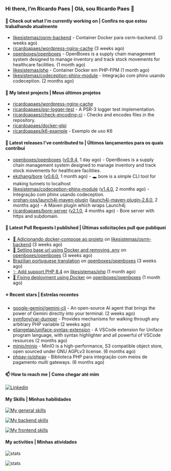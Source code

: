 ### Hi there, I’m Ricardo Paes | Olá, sou Ricardo Paes 👋 

#### 👷 Check out what I'm currently working on | Confira no que estou trabalhando atualmente

- [likesistemas/osrm-backend](https://github.com/likesistemas/osrm-backend) - Container Docker para osrm-backend. (3 weeks ago)
- [ricardoapaes/wordpress-nginx-cache](https://github.com/ricardoapaes/wordpress-nginx-cache) (3 weeks ago)
- [openboxes/openboxes](https://github.com/openboxes/openboxes) - OpenBoxes is a supply chain management system designed to manage inventory and track stock movements for healthcare facilities. (1 month ago)
- [likesistemas/php](https://github.com/likesistemas/php) - Container Docker em PHP-FPM  (1 month ago)
- [likesistemas/codeception-phinx-module](https://github.com/likesistemas/codeception-phinx-module) - Integração com phinx usando codeception. (2 months ago)

#### 🌱 My latest projects | Meus últimos projetos

- [ricardoapaes/wordpress-nginx-cache](https://github.com/ricardoapaes/wordpress-nginx-cache)
- [ricardoapaes/psr-logger-test](https://github.com/ricardoapaes/psr-logger-test) - A PSR-3 logger test implementation.
- [ricardoapaes/check-encoding-ci](https://github.com/ricardoapaes/check-encoding-ci) - Checks and encodes files in the repository.
- [ricardoapaes/docker-glpi](https://github.com/ricardoapaes/docker-glpi)
- [ricardoapaes/k6-example](https://github.com/ricardoapaes/k6-example) - Exemplo de uso K6

#### 🔭 Latest releases I've contributed to | Últimos lançamentos para os quais contribuí

- [openboxes/openboxes](https://github.com/openboxes/openboxes) ([v0.9.4](https://github.com/openboxes/openboxes/releases/tag/v0.9.4), 1 day ago) - OpenBoxes is a supply chain management system designed to manage inventory and track stock movements for healthcare facilities.
- [ekzhang/bore](https://github.com/ekzhang/bore) ([v0.6.0](https://github.com/ekzhang/bore/releases/tag/v0.6.0), 1 month ago) - 🕳 bore is a simple CLI tool for making tunnels to localhost
- [likesistemas/codeception-phinx-module](https://github.com/likesistemas/codeception-phinx-module) ([v1.4.0](https://github.com/likesistemas/codeception-phinx-module/releases/tag/v1.4.0), 2 months ago) - Integração com phinx usando codeception.
- [orphan-oss/launch4j-maven-plugin](https://github.com/orphan-oss/launch4j-maven-plugin) ([launch4j-maven-plugin-2.6.0](https://github.com/orphan-oss/launch4j-maven-plugin/releases/tag/launch4j-maven-plugin-2.6.0), 2 months ago) - A Maven plugin which wraps Launch4j
- [ricardoapaes/bore-server](https://github.com/ricardoapaes/bore-server) ([v2.1.0](https://github.com/ricardoapaes/bore-server/releases/tag/v2.1.0), 4 months ago) - Bore server with https and subdomain.

#### 🔨 Latest Pull Requests I published | Últimas solicitações pull que publiquei

- [:whale: Adicionando docker-compose ao projeto](https://github.com/likesistemas/osrm-backend/pull/2) on [likesistemas/osrm-backend](https://github.com/likesistemas/osrm-backend) (3 weeks ago)
- [:whale: Setting base url using Docker and removing .env](https://github.com/openboxes/openboxes/pull/5335) on [openboxes/openboxes](https://github.com/openboxes/openboxes) (3 weeks ago)
- [Brazilian portuguese translation](https://github.com/openboxes/openboxes/pull/5334) on [openboxes/openboxes](https://github.com/openboxes/openboxes) (3 weeks ago)
- [✨ Add support PHP 8.4](https://github.com/likesistemas/php/pull/41) on [likesistemas/php](https://github.com/likesistemas/php) (1 month ago)
- [:whale: Fixing deployment using Docker](https://github.com/openboxes/openboxes/pull/5279) on [openboxes/openboxes](https://github.com/openboxes/openboxes) (1 month ago)

#### ⭐ Recent stars | Estrelas recentes

- [google-gemini/gemini-cli](https://github.com/google-gemini/gemini-cli) - An open-source AI agent that brings the power of Gemini directly into your terminal. (2 weeks ago)
- [symfony/var-dumper](https://github.com/symfony/var-dumper) - Provides mechanisms for walking through any arbitrary PHP variable (2 weeks ago)
- [eliangelap/uniface-syntax-extension](https://github.com/eliangelap/uniface-syntax-extension) - A VSCode extension for Uniface program language, with syntax highlighter and all powerful of VSCode resources (2 months ago)
- [minio/minio](https://github.com/minio/minio) - MinIO is a high-performance, S3 compatible object store, open sourced under GNU AGPLv3 license. (6 months ago)
- [phpay-io/phpay](https://github.com/phpay-io/phpay) - Biblioteca PHP para integração com meios de pagamento multi gateways. (6 months ago)

#### 📫 How to reach me | Como chegar até mim

[![Linkedin](https://img.shields.io/badge/LinkedIn-0077B5?style=for-the-badge&logo=linkedin&logoColor=white)](https://www.linkedin.com/in/ricardo-paes-5039ba4b)

#### My Skills | Minhas habilidades

[![My general skills](https://skillicons.dev/icons?i=linux,bash,git,docker,aws,gcp,kubernetes,githubactions,nginx,sentry,vim,vscode)](https://skillicons.dev)

[![My backend skills](https://skillicons.dev/icons?i=php,java,nodejs,go,kotlin,ts,laravel,androidstudio)](https://skillicons.dev)

[![My frontend skills](https://skillicons.dev/icons?i=webpack,react,angular,js,html,css,jquery)](https://skillicons.dev)

#### My activities | Minhas atividades

![stats](https://github-readme-stats.vercel.app/api?username=ricardoapaes&show_icons=true&hide_title=false&count_private=true&theme=radical&border_color=000000)

![stats](https://github-readme-stats.vercel.app/api/top-langs/?username=ricardoapaes&layout=compact&langs_count=16&theme=radical&&count_private=true&border_color=000000)